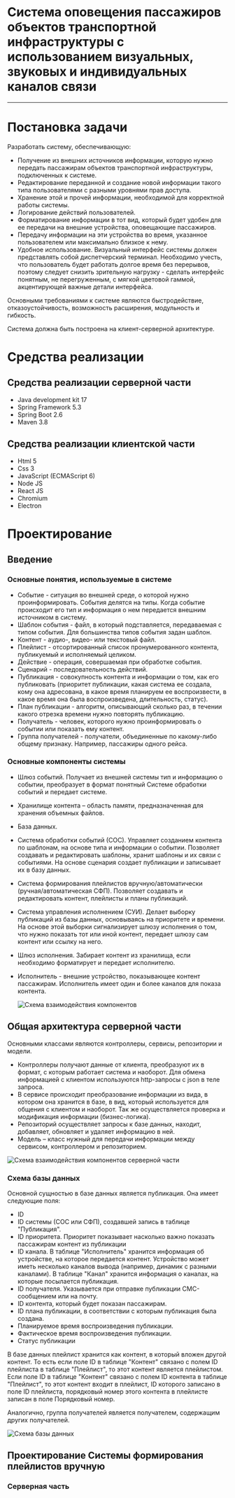 # Система оповещения пассажиров объектов транспортной инфраструктуры с использованием визуальных, звуковых и индивидуальных каналов связи
___
# Постановка задачи
Разработать систему, обеспечивающую:
* Получение из внешних источников информации, которую нужно передать пассажирам объектов
  транспортной инфраструктуры, подключенных к системе.
* Редактирование переданной и создание новой информации такого типа пользователями
  с разными уровнями прав доступа.
* Хранение этой и прочей информации, необходимой для корректной работы системы.
* Логирование действий пользователей.
* Форматирование информации в тот вид, который будет удобен для ее передачи на внешние устройства,
  оповещающие пассажиров.
* Передачу информации на эти устройства во время, указанное пользователем или максимально близкое
  к нему.
* Удобное использование. Визуальный интерфейс системы должен представлять собой диспетчерский терминал.
 Необходимо учесть, что пользователь будет работать долгое время без перерывов, поэтому
  следует снизить зрительную нагрузку - сделать интерфейс понятным, не перегруженным, с мягкой
  цветовой гаммой, акцентирующей важные детали интерфейса.

Основными требованиями к системе являются быстродействие, отказоустойчивость, возможность расширения,
модульность и гибкость.

Система должна быть построена на клиент-серверной архитектуре.

# Средства реализации
## Средства реализации серверной части
* Java development kit 17
* Spring Framework 5.3
* Spring Boot 2.6
* Maven 3.8

## Средства реализации клиентской части
* Html 5
* Css 3
* JavaScript (ECMAScript 6)
* Node JS
* React JS
* Chromium
* Electron

# Проектирование
## Введение
### Основные понятия, используемые в системе
* Событие - ситуация во внешней среде, о которой нужно проинформировать.
События делятся на типы. Когда событие происходит его тип и информация о нем передается внешним источником в систему.
* Шаблон события - файл, в который подставляется, передаваемая с типом события. Для большинства типов события задан шаблон.
* Контент - аудио-, видео- или текстовый файл.
* Плейлист - отсортированный список пронумерованного контента, публикуемый и исполняемый целиком.
* Действие - операция, совершаемая при обработке события.
* Сценарий - последовательность действий.
* Публикация - совокупность контента и информации о том, как его публиковать
(приоритет публикации, какая система ее создала, кому она адресована, в какое время планируем ее воспроизвести,
в какое время она была воспроизведена, длительность, статус).
* План публикации - алгоритм, описывающий сколько раз, в течении какого отрезка времени нужно повторять публикацию.
* Получатель - человек, которого нужно проинформировать о событии или показать ему контент.
* Группа получателей - получатели, объединенные по какому-либо общему признаку. Например, пассажиры одного рейса.

### Основные компоненты системы
* Шлюз событий. Получает из внешней системы тип и информацию о событии, преобразует в формат понятный
  Системе обработки событий и передает системе.
* Хранилище контента – область памяти, предназначенная для хранения объемных файлов.
* База данных.
* Система обработки событий (СОС). Управляет созданием контента по шаблонам, на основе типа и информации о событии.
 Позволяет создавать и редактировать шаблоны, хранит шаблоны и их связи с событиями. На основе сценария создает публикации
  и записывает их в базу данных.
* Система формирования плейлистов вручную/автоматически (ручная/автоматическая СФП). Позволяет создавать и редактировать
  контент, плейлисты и планы публикаций.
* Система управления исполнением (СУИ). Делает выборку публикаций из базы данных, основываясь на приоритете и времени.
 На основе этой выборки сигнализирует шлюзу исполнения о том, что нужно показать тот или иной контент,
  передает шлюзу сам контент или ссылку на него.
* Шлюз исполнения. Забирает контент из хранилища, если необходимо форматирует и передает исполнителю.
* Исполнитель - внешние устройство, показывающее контент пассажирам. Исполнитель имеет один и более каналов для показа контента.


  ![](pictures/skhema_vzaimodeystvia_componentov.png "Схема взаимодействия компонентов")

  
## Общая архитектура серверной части
Основными классами являются контроллеры, сервисы, репозитории и модели.
* Контроллеры получают данные от клиента, преобразуют их в формат, с которым работает система и наоборот. 
Для обмена информацией с клиентом используются http-запросы с json в теле запроса.
* В сервисе происходит преобразование информации из вида, в котором она хранится в базе, в вид, который используется
для общения с клиентом и наоборот. Так же осуществляется проверка и модификация информации (бизнес-логика).
* Репозиторий осуществляет запросы к базе данных, находит, добавляет, обновляет и удаляет информацию в ней.
* Модель – класс нужный для передачи информации между сервисом, контроллером и репозиторием.


![](pictures/componenti_servernoy_chasti.png "Схема взаимодействия компонентов серверной части")

### Схема базы данных
Основной сущностью в базе данных является публикация. Она имеет следующие поля:
* ID
* ID системы (СОС или СФП), создавшей запись в таблице "Публикация".
* ID приоритета. Приоритет показывает насколько важно показать пассажирам контент из публикации
* ID канала. В таблице "Исполнитель" хранится информация об устройстве, на которое передается контент.
Устройство может иметь несколько каналов вывода (например, динамик с разными каналами). В таблице "Канал"
хранится информация о каналах, на которые посылается публикация.
* ID получателя. Указывается при отправке публикации СМС-сообщением или на почту.
* ID контента, который будет показан пассажирам.
* ID плана публикации, в соответствии с которым публикация была создана.
* Планируемое время воспроизведения публикации.
* Фактическое время воспроизведения публикации.
* Статус публикации

В базе данных плейлист хранится как контент, в который вложен другой контент. То есть если поле ID в таблице 
"Контент" связано с полем ID плейлиста в таблице "Плейлист", то этот контент является плейлистом. Если поле ID в таблице
"Контент" связано с полем ID контента в таблице "Плейлист", то этот контент входит в плейлист, ID которого записано в 
поле ID плейлиста, порядковый номер этого контента в плейлисте записан в поле Порядковый номер.


Аналогично, группа получателей является получателем, содержащим других получателей.


![](pictures/baza_dannih.png "Схема базы данных")


## Проектирование Системы формирования плейлистов вручную

### Серверная часть
